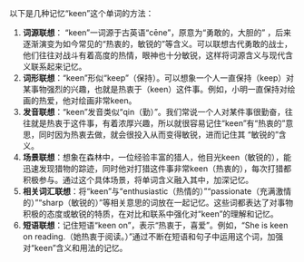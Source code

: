 以下是几种记忆“keen”这个单词的方法：
1. **词源联想**： “keen”一词源于古英语“cēne”，原意为“勇敢的，大胆的” ，后来逐渐演变为如今常见的“热衷的，敏锐的”等含义。可以联想古代勇敢的战士，他们往往对战斗有着高度的热情，眼神也十分敏锐，这样将词源含义与现代含义联系起来记忆。
2. **词形联想**：“keen”形似“keep”（保持）。可以想象一个人一直保持（keep）对某事物强烈的兴趣，也就是热衷于（keen）这件事。例如，小明一直保持对绘画的热爱，他对绘画非常keen。
3. **发音联想**：“keen”发音类似“qin（勤）”。我们常说一个人对某件事很勤奋，往往就是热衷于这件事，有着浓厚兴趣，所以就很容易记住“keen”有“热衷的”意思，同时因为热衷去做，就会很投入从而变得敏锐，进而记住其 “敏锐的”含义。
4. **场景联想**：想象在森林中，一位经验丰富的猎人，他目光keen（敏锐的），能迅速发现猎物的踪迹，同时他对打猎这件事非常keen（热衷的），每次打猎都积极参与。通过这个具体场景，将单词含义融入其中，加深记忆。
5. **相关词汇联想**：将“keen”与“enthusiastic（热情的）”“passionate（充满激情的）”“sharp（敏锐的）”等相关意思的词放在一起记忆。这些词都表达了对事物积极的态度或敏锐的特质，在对比和联系中强化对“keen”的理解和记忆。
6. **短语联想**：记住短语“keen on”，表示“热衷于，喜爱”。例如，“She is keen on reading.（她热衷于阅读。）”通过不断在短语和句子中运用这个词，加强对“keen”含义和用法的记忆。 